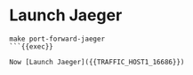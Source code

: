 # Launch Jaeger

```
make port-forward-jaeger
```{{exec}}

Now [Launch Jaeger]({{TRAFFIC_HOST1_16686}})